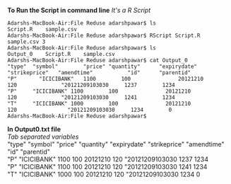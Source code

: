 **To Run the Script in command line**
*It's a R Script*
```
Adarshs-MacBook-Air:File Reduse adarshpawar$ ls
Script.R	sample.csv
Adarshs-MacBook-Air:File Reduse adarshpawar$ RScript Script.R sample.csv 3
Adarshs-MacBook-Air:File Reduse adarshpawar$ ls
Output_0	Script.R	sample.csv
Adarshs-MacBook-Air:File Reduse adarshpawar$ cat Output_0 	
"type"	"symbol"		"price"	"quantity"		"expirydate"		"strikeprice"	"amendtime"			  "id"		"parentid"
"P"		  "ICICIBANK"	1100		100			      20121210			   120			    "20121209103030		1237		1234
"P"	  	"ICICIBANK"	1100		100			      20121210			   120			    "20121209103030		1241		1234
"T"	  	"ICICIBANK"	1000		100			      20121210		     120		    	"20121209103030		1234		0
Adarshs-MacBook-Air:File Reduse adarshpawar$ 
```
**In Output0.txt file**<br />
*Tab separated variables*<br />
"type"	"symbol"		"price"	"quantity"		"expirydate"		"strikeprice"	"amendtime"			  "id"		"parentid"<br />
"P"		  "ICICIBANK"	1100		100			      20121210			   120			    "20121209103030		1237		1234<br />
"P"	  	"ICICIBANK"	1100		100			      20121210			   120			    "20121209103030		1241		1234<br />
"T"	  	"ICICIBANK"	1000		100			      20121210		     120		    	"20121209103030		1234		0<br />
